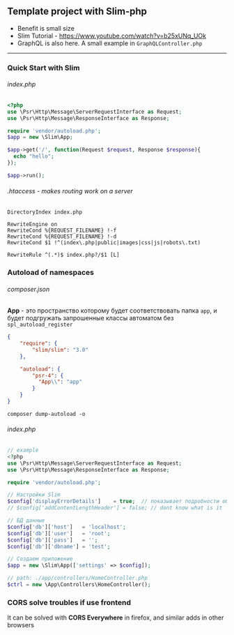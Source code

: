 ## Template project with Slim-php
* Benefit is small size
* Slim Tutorial - https://www.youtube.com/watch?v=b25xUNq_UOk
* GraphQL is also here. A small example in `GraphQLController.php`

---


### Quick Start with Slim
###### index.php
```php
<?php
use \Psr\Http\Message\ServerRequestInterface as Request;
use \Psr\Http\Message\ResponseInterface as Response;

require 'vendor/autoload.php';
$app = new \Slim\App;

$app->get('/', function(Request $request, Response $response){
  echo "hello";
});

$app->run();
```


###### .htaccess - makes routing work on a server
```
DirectoryIndex index.php

RewriteEngine on
RewriteCond %{REQUEST_FILENAME} !-f
RewriteCond %{REQUEST_FILENAME} !-d
RewriteCond $1 !^(index\.php|public|images|css|js|robots\.txt)

RewriteRule ^(.*)$ index.php?/$1 [L]
```


### Autoload of namespaces
###### composer.json
**App** - это пространство которому будет соответствовать папка `app`, и будет подгружать запрошенные классы автоматом без `spl_autoload_register`
```json
{
    "require": {
        "slim/slim": "3.0"
    },

    "autoload": {
        "psr-4": {
          "App\\": "app"
        }
    }
}

```

```batch
composer dump-autoload -o
```

###### index.php
```php
// example
<?php
use \Psr\Http\Message\ServerRequestInterface as Request;
use \Psr\Http\Message\ResponseInterface as Response;

require 'vendor/autoload.php';

// Настройки Slim
$config['displayErrorDetails']    = true;  // показывает подробности об ошибке
// $config['addContentLengthHeader'] = false; // dont know what is it

// БД данные
$config['db']['host']   = 'localhost';
$config['db']['user']   = 'root';
$config['db']['pass']   = '';
$config['db']['dbname'] = 'test';

// Создаем приложение
$app = new \Slim\App(['settings' => $config]);

// path: ./app/controllers/HomeController.php
$ctrl = new \App\Controllers\HomeController();
```


### CORS solve troubles if use frontend
It can be solved with **CORS Everywhere** in firefox, and similar adds in other browsers
